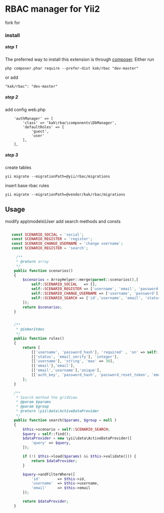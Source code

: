 RBAC manager for Yii2
=====================
fork for
### install
##### step 1
The preferred way to install this extension is through [composer](http://getcomposer.org/download/).
Either run
```
php composer.phar require --prefer-dist kak/rbac "dev-master"
```
or add
```
"kak/rbac": "dev-master"
```

##### step 2
add config web.php
```
    'authManager' => [
        'class' => 'kak\rbac\components\DbManager',
        'defaultRoles' => [
            'guest',
            'user'
        ],
    ],
```

##### step 3
create tables
```
yii migrate --migrationPath=@yii/rbac/migrations
```
insert base rbac rules
```
yii migrate --migrationPath=@vendor/kak/rbac/migrations
```

Usage
-----
modify app\models\User add search methods and consts

```php

   const SCENARIO_SOCIAL = 'social';
   const SCENARIO_REGISTER = 'register';
   const SCENARIO_CHANGE_USERNAME = 'change username';
   const SCENARIO_REGISTER = 'search';

	 /**
	 * @return array
	 */
	public function scenarios()
	{
		$scenarios = ArrayHelper::merge(parent::scenarios(),[
			self::SCENARIO_SOCIAL   => [],
			self::SCENARIO_REGISTER => ['username', 'email', 'password'],
			self::SCENARIO_CHANGE_USERNAME => ['username', 'password'],
			self::SCENARIO_SEARCH => ['id','username', 'email', 'status'],
		]);
		return $scenarios;
	}


  	/**
	 * @inheritdoc
	 */
	public function rules()
	{
		return [
			[['username', 'password_hash'], 'required' , 'on' => self::SCENARIO_REGISTER ],
			[['status', 'email_verify'], 'integer'],
			[['username'], 'string', 'max' => 30],
			[['email'],'email'],
			[['email','username'],'unique'],
			[['auth_key', 'password_hash', 'password_reset_token', 'email','email_code'], 'string', 'max' => 255],
		];
	}

    /**
     * Search method the gridView
     * @param $params
     * @param $group
     * @return \yii\data\ActiveDataProvider
     */
    public function search($params, $group = null )
    {
        $this->scenario = self::SCENARIO_SEARCH;
        $query = self::find();
        $dataProvider = new \yii\data\ActiveDataProvider([
            'query' => $query,
        ]);

        if (!( $this->load($params) && $this->validate())) {
            return $dataProvider;
        }

        $query->andFilterWhere([
            'id'        => $this->id,
            'username'  => $this->username,
            'email'     => $this->email
        ]);

        return $dataProvider;
    }


```
